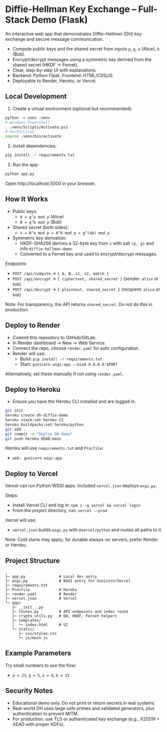 # Diffie-Hellman Key Exchange – Full-Stack Demo (Flask)

An interactive web app that demonstrates Diffie-Hellman (DH) key exchange and secure message communication.

- Compute public keys and the shared secret from inputs `p`, `g`, `a` (Alice), `b` (Bob).
- Encrypt/decrypt messages using a symmetric key derived from the shared secret (HKDF → Fernet).
- Clear, step-by-step UI with explanations.
- Backend: Python Flask. Frontend: HTML/CSS/JS.
- Deployable to Render, Heroku, or Vercel.

## Local Development

1) Create a virtual environment (optional but recommended):

```bash
python -m venv .venv
# Windows PowerShell
. .venv/Scripts/Activate.ps1
# macOS/Linux
source .venv/bin/activate
```

2) Install dependencies:

```bash
pip install -r requirements.txt
```

3) Run the app:

```bash
python app.py
```

Open http://localhost:5000 in your browser.

## How It Works

- Public keys:
  - `A = g^a mod p` (Alice)
  - `B = g^b mod p` (Bob)
- Shared secret (both sides):
  - `s = B^a mod p = A^b mod p = g^(ab) mod p`
- Symmetric key derivation:
  - HKDF-SHA256 derives a 32-byte key from `s` with salt `(p, g)` and info `diffie-hellman-demo`.
  - Converted to a Fernet key and used to encrypt/decrypt messages.

Endpoints:
- `POST /api/compute` → `{ A, B, s1, s2, match }`
- `POST /api/encrypt` → `{ ciphertext, shared_secret }` (sender: `alice` or `bob`)
- `POST /api/decrypt` → `{ plaintext, shared_secret }` (recipient: `alice` or `bob`)

Note: For transparency, the API returns `shared_secret`. Do not do this in production.

## Deploy to Render

- Commit this repository to GitHub/GitLab.
- In Render dashboard → New → Web Service.
- Connect the repo, choose `render.yaml` for auto configuration.
- Render will use:
  - Build: `pip install -r requirements.txt`
  - Start: `gunicorn wsgi:app --bind 0.0.0.0:$PORT`

Alternatively, set these manually if not using `render.yaml`.

## Deploy to Heroku

- Ensure you have the Heroku CLI installed and are logged in.

```bash
git init
heroku create dh-diffie-demo
heroku stack:set heroku-22
heroku buildpacks:set heroku/python
git add .
git commit -m "Deploy DH demo"
git push heroku HEAD:main
```

Heroku will use `requirements.txt` and `Procfile`:
- `web: gunicorn wsgi:app`

## Deploy to Vercel

Vercel can run Python WSGI apps. Included `vercel.json` deploys `wsgi.py`.

Steps:
- Install Vercel CLI and log in: `npm i -g vercel && vercel login`
- From the project directory, run: `vercel --prod`

Vercel will use:
- `vercel.json` builds `wsgi.py` with `@vercel/python` and routes all paths to it.

Note: Cold starts may apply; for durable always-on servers, prefer Render or Heroku.

## Project Structure

```
.
├─ app.py               # Local dev entry
├─ wsgi.py              # WSGI entry for Gunicorn/Vercel
├─ requirements.txt
├─ Procfile             # Heroku
├─ render.yaml          # Render
├─ vercel.json          # Vercel
└─ app/
   ├─ __init__.py
   ├─ routes.py         # API endpoints and index route
   ├─ crypto_utils.py   # DH, HKDF, Fernet helpers
   ├─ templates/
   │  └─ index.html     # UI
   └─ static/
      ├─ css/styles.css
      └─ js/main.js
```

## Example Parameters

Try small numbers to see the flow:
- `p = 23`, `g = 5`, `a = 6`, `b = 15`

## Security Notes

- Educational demo only. Do not print or return secrets in real systems.
- Real-world DH uses large safe primes and validated generators, plus authentication to prevent MITM.
- For production, use TLS or authenticated key exchange (e.g., X25519 + AEAD with proper KDFs).
